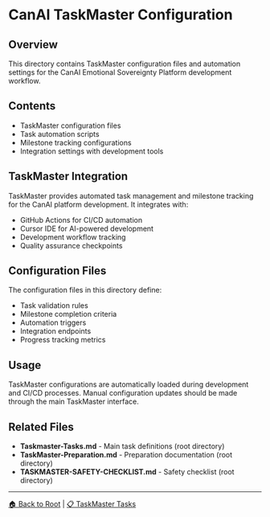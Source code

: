 # CanAI TaskMaster Configuration

## Overview

This directory contains TaskMaster configuration files and automation settings for the CanAI
Emotional Sovereignty Platform development workflow.

## Contents

- TaskMaster configuration files
- Task automation scripts
- Milestone tracking configurations
- Integration settings with development tools

## TaskMaster Integration

TaskMaster provides automated task management and milestone tracking for the CanAI platform
development. It integrates with:

- GitHub Actions for CI/CD automation
- Cursor IDE for AI-powered development
- Development workflow tracking
- Quality assurance checkpoints

## Configuration Files

The configuration files in this directory define:

- Task validation rules
- Milestone completion criteria
- Automation triggers
- Integration endpoints
- Progress tracking metrics

## Usage

TaskMaster configurations are automatically loaded during development and CI/CD processes. Manual
configuration updates should be made through the main TaskMaster interface.

## Related Files

- **Taskmaster-Tasks.md** - Main task definitions (root directory)
- **TaskMaster-Preparation.md** - Preparation documentation (root directory)
- **TASKMASTER-SAFETY-CHECKLIST.md** - Safety checklist (root directory)

---

[🏠 Back to Root](../README.md) | [📋 TaskMaster Tasks](../Taskmaster-Tasks.md)
